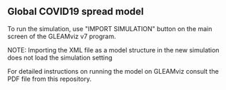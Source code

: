 ## Global COVID19 spread model

To run the simulation, use "IMPORT SIMULATION" button on the main screen of the GLEAMviz v7 program.

NOTE: Importing the XML file as a model structure in the new simulation does not load the simulation setting

For detailed instructions on running the model on GLEAMviz consult the PDF file from this repository.
